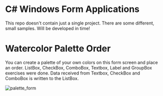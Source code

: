 # C# Windows Form Applications
This repo doesn't contain just a single project. There are some different, small samples. Will be developed in time!

# Watercolor Palette Order

You can create a palette of your own colors on this form screen and place an order. ListBox, CheckBox, ComboBox, Textbox, Label and GroupBox exercises were done. Data received from Textbox, CheckBox and ComboBox is written to the ListBox.

![palette_form](https://user-images.githubusercontent.com/71151015/101999058-1c50c000-3cea-11eb-92a5-a95a9010e2c5.PNG)
